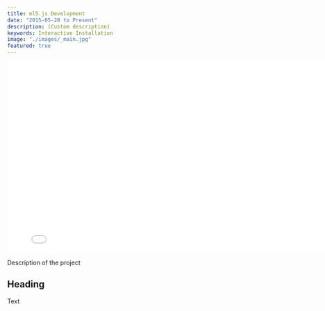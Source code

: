 ```yaml
---
title: ml5.js Development
date: "2015-05-28 to Present"
description: (Custom description)
keywords: Interactive Installation
image: "./images/_main.jpg"
featured: true
---
```


<iframe width="800" height="440" src="//www.youtube.com/embed/EWHcW4i7lKY?feature=player_detailpage" frameborder="0" allowfullscreen></iframe>

Description of the project

## Heading

Text

